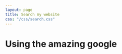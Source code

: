 ```yaml
---
layout: page
title: Search my website
css: "/css/search.css"
---
```


# Using the amazing google

<script async src="https://cse.google.com/cse.js?cx=005230210124918184501:cmuudki7cpq"></script>
<div class="gcse-search"></div>


